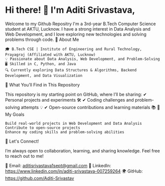 # Hi there! 👋 I'm Aditi Srivastava,
Welcome to my Github Repositry
I'm a 3rd-year B.Tech Computer Science student at AKTU, Lucknow. I have a strong interest in Data Analysis and Web Development, and I love exploring new technologies and solving problems through code.
🌟 About Me

    🎓 B.Tech CSE | Institute of Engineering and Rural Technology, Prayagraj (Affiliated with AKTU, Lucknow)
    💡 Passionate about Data Analysis, Web Development, and Problem-Solving
    🖥️ Skilled in C, Python, and Java
    🔍 Currently exploring Data Structures & Algorithms, Backend Development, and Data Visualization

📌 What You’ll Find in This Repository

This repository is my starting point on GitHub, where I’ll be sharing:
✔ Personal projects and experiments 🛠️
✔ Coding challenges and problem-solving attempts 💡
✔ Open-source contributions and learning materials 📚
🚀 My Goals

    Build real-world projects in Web Development and Data Analysis
    Contribute to open-source projects
    Enhance my coding skills and problem-solving abilities

💬 Let's Connect!

I’m always open to collaboration, learning, and sharing knowledge. Feel free to reach out to me!

📩 Email: aditisrivastava1sept@gmail.com
🔗 LinkedIn: https://www.linkedin.com/in/aditi-srivastava-007259264
🌍 GitHub: https://github.com/Aditi-Srivastav
